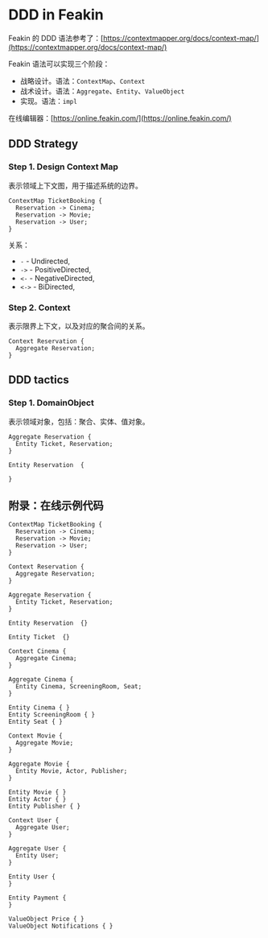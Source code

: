 # DDD in Feakin

Feakin 的 DDD 语法参考了：[https://contextmapper.org/docs/context-map/](https://contextmapper.org/docs/context-map/)

Feakin 语法可以实现三个阶段：

- 战略设计。语法：`ContextMap`、`Context`
- 战术设计。语法：`Aggregate`、`Entity`、`ValueObject`
- 实现。语法：`impl`

在线编辑器：[https://online.feakin.com/](https://online.feakin.com/)

## DDD Strategy 

### Step 1. Design Context Map

表示领域上下文图，用于描述系统的边界。

```feakin
ContextMap TicketBooking {
  Reservation -> Cinema;
  Reservation -> Movie;
  Reservation -> User;
}
```

关系：

- `-` - Undirected,
- `->` - PositiveDirected,
- `<-` - NegativeDirected,
- `<->` - BiDirected,

### Step 2. Context

表示限界上下文，以及对应的聚合间的关系。

```feakin
Context Reservation {
  Aggregate Reservation;
}
```

## DDD tactics

### Step 1. DomainObject

表示领域对象，包括：聚合、实体、值对象。

```feakin
Aggregate Reservation {
  Entity Ticket, Reservation;
}
```

```feakin
Entity Reservation  {
  
}
``` 

## 附录：在线示例代码

```
ContextMap TicketBooking {
  Reservation -> Cinema;
  Reservation -> Movie;
  Reservation -> User;
}

Context Reservation {
  Aggregate Reservation;
}

Aggregate Reservation {
  Entity Ticket, Reservation;
}

Entity Reservation  {}

Entity Ticket  {}

Context Cinema {
  Aggregate Cinema;
}

Aggregate Cinema {
  Entity Cinema, ScreeningRoom, Seat;
}

Entity Cinema { }
Entity ScreeningRoom { }
Entity Seat { }

Context Movie {
  Aggregate Movie;
}

Aggregate Movie {
  Entity Movie, Actor, Publisher;
}

Entity Movie { }
Entity Actor { }
Entity Publisher { }

Context User {
  Aggregate User;
}

Aggregate User {
  Entity User;
}

Entity User {
}

Entity Payment {
}

ValueObject Price { }
ValueObject Notifications { }
```
